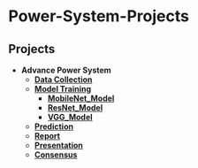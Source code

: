 # Power-System-Projects

## Projects
- **Advance Power System**
    - **[Data Collection](https://github.com/mananpatel126/ENEL-645-Group-13/tree/main/Project/Data%20Collection)** 
    - **[Model Training](https://github.com/mananpatel126/ENEL-645-Group-13/tree/main/Project)**
        - **[MobileNet_Model](https://github.com/mananpatel126/ENEL-645-Group-13/tree/main/Project/MobileNet_Model)**
        - **[ResNet_Model](https://github.com/mananpatel126/ENEL-645-Group-13/tree/main/Project/ResNet_Model)**
        - **[VGG_Model](https://github.com/mananpatel126/ENEL-645-Group-13/tree/main/Project/VGG16_Model)**
    - **[Prediction](https://github.com/mananpatel126/ENEL-645-Group-13/tree/main/Project/Prediction)**
    - **[Report](https://github.com/mananpatel126/ENEL-645-Group-13/blob/main/Project/Group_13_ENEL_645_Project_Report.pdf)**
    - **[Presentation](https://github.com/mananpatel126/ENEL-645-Group-13/blob/main/Project/Group_13_ENEL_645_Final_Project_Presentation.pptx)**
    - **[Consensus](https://github.com/mananpatel126/ENEL-645-Group-13/blob/main/Project/Group_13_ENEL_645_Final_Project_consensus.pdf)**
   
